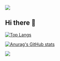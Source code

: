 <img src="https://capsule-render.vercel.app/api?type=waving&color=BDBDC8&height=150&section=header" />

## Hi there 👋

[![Top Langs](https://github-readme-stats.vercel.app/api/top-langs/?username=soeundipia-teez)](https://github.com/anuraghazra/github-readme-stats)

[![Anurag's GitHub stats](https://github-readme-stats.vercel.app/api?username=soeundipia-teez)](https://github.com/anuraghazra/github-readme-stats)

<img src="https://capsule-render.vercel.app/api?type=waving&color=BDBDC8&height=150&section=footer" />

